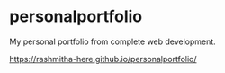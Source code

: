 # personalportfolio
My personal portfolio from complete web development.

https://rashmitha-here.github.io/personalportfolio/
